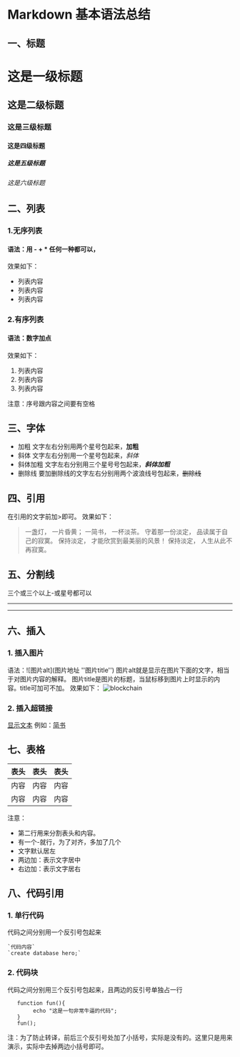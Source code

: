 # Markdown 基本语法总结
## 一、标题
# 这是一级标题
## 这是二级标题
### 这是三级标题
#### 这是四级标题
##### 这是五级标题
###### 这是六级标题
## 二、列表
### 1.无序列表
#### 语法：用 - + * 任何一种都可以，
效果如下：
- 列表内容
- 列表内容
- 列表内容
### 2.有序列表
#### 语法：数字加点
效果如下：
1. 列表内容
2. 列表内容
3. 列表内容

注意：序号跟内容之间要有空格
## 三、字体
- 加粗
文字左右分别用两个星号包起来，**加粗**
- 斜体
文字左右分别用一个星号包起来，*斜体*
- 斜体加粗
文字左右分别用三个星号号包起来，***斜体加粗***
- 删除线
要加删除线的文字左右分别用两个波浪线号包起来，~~删除线~~
## 四、引用
在引用的文字前加>即可。
效果如下：
> 一盏灯， 一片昏黄； 一简书， 一杯淡茶。 守着那一份淡定， 品读属于自己的寂寞。 保持淡定， 才能欣赏到最美丽的风景！ 保持淡定， 人生从此不再寂寞。
## 五、分割线
三个或三个以上-或星号都可以

---
***
## 六、插入
### 1. 插入图片
语法：![图片alt](图片地址 ''图片title'')
图片alt就是显示在图片下面的文字，相当于对图片内容的解释。
图片title是图片的标题，当鼠标移到图片上时显示的内容。title可加可不加。
效果如下：
![blockchain](https://ss0.bdstatic.com/70cFvHSh_Q1YnxGkpoWK1HF6hhy/it/u=702257389,1274025419&fm=27&gp=0.jpg "区块链")
### 2. 插入超链接
[显示文本](链接地址)
例如：[简书](http://www.jianshu.com)
## 七、表格
表头|表头|表头
---|:--:|---:
内容|内容|内容
内容|内容|内容

注意：
- 第二行用来分割表头和内容。
- 有一个-就行，为了对齐，多加了几个
- 文字默认居左
- 两边加：表示文字居中
- 右边加：表示文字居右
## 八、代码引用
### 1. 单行代码
代码之间分别用一个反引号包起来

    `代码内容`
    `create database hero;`
    
### 2. 代码块
代码之间分别用三个反引号包起来，且两边的反引号单独占一行

 ```
    function fun(){
         echo "这是一句非常牛逼的代码";
    }
    fun();
```

注：为了防止转译，前后三个反引号处加了小括号，实际是没有的。这里只是用来演示，实际中去掉两边小括号即可。
